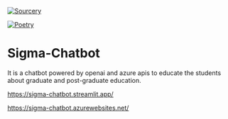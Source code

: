 [![Sourcery](https://img.shields.io/badge/Sourcery-enabled-brightgreen)](https://sourcery.ai)

[![Poetry](https://img.shields.io/badge/packaging-poetry-cyan.svg)](https://python-poetry.org/)

# Sigma-Chatbot
It is a chatbot powered by openai and azure apis to educate the students about graduate and post-graduate education.

https://sigma-chatbot.streamlit.app/

https://sigma-chatbot.azurewebsites.net/
